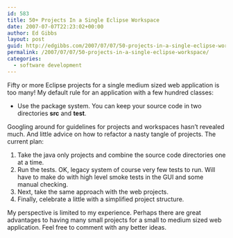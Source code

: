 ```yaml
---
id: 583
title: 50+ Projects In a Single Eclipse Workspace
date: 2007-07-07T22:23:02+00:00
author: Ed Gibbs
layout: post
guid: http://edgibbs.com/2007/07/07/50-projects-in-a-single-eclipse-workspace/
permalink: /2007/07/07/50-projects-in-a-single-eclipse-workspace/
categories:
  - software development
---
```

Fifty or more Eclipse projects for a single medium sized web application is too many! My default rule for an application with a few hundred classes:

  * Use the package system. You can keep your source code in two directories **src** and **test**.

Googling around for guidelines for projects and workspaces hasn&#8217;t revealed much. And little advice on how to refactor a nasty tangle of projects. The current plan:

  1. Take the java only projects and combine the source code directories one at a time.
  2. Run the tests. OK, legacy system of course very few tests to run. Will have to make do with high level smoke tests in the GUI and some manual checking.
  3. Next, take the same approach with the web projects.
  4. Finally, celebrate a little with a simplified project structure.

My perspective is limited to my experience. Perhaps there are great advantages to having many small projects for a small to medium sized web application. Feel free to comment with any better ideas.